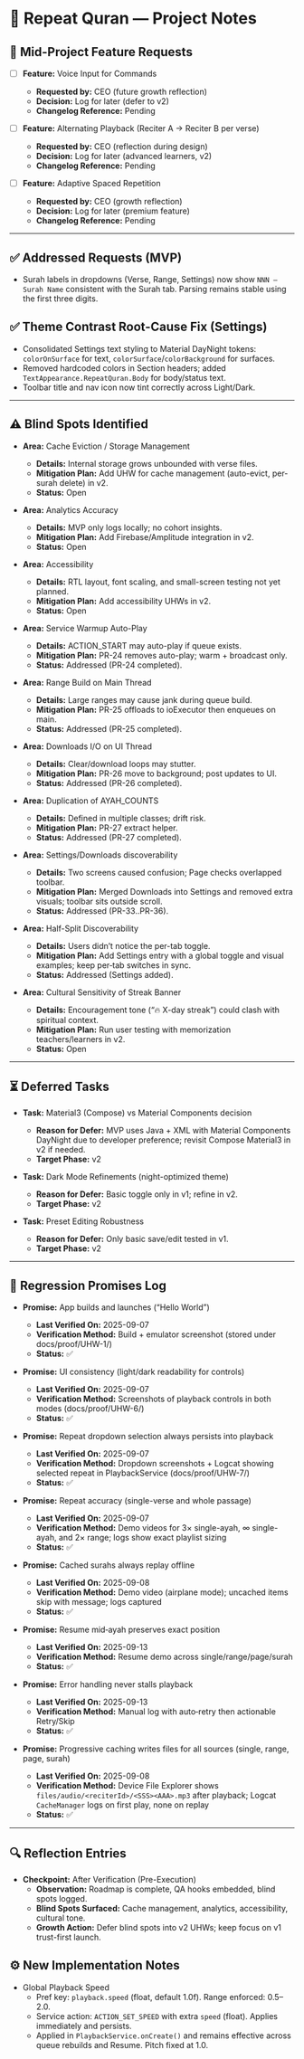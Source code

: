 # 📝 Repeat Quran — Project Notes

## 📌 Mid-Project Feature Requests
- [ ] **Feature:** Voice Input for Commands  
  - **Requested by:** CEO (future growth reflection)  
  - **Decision:** Log for later (defer to v2)  
  - **Changelog Reference:** Pending  

- [ ] **Feature:** Alternating Playback (Reciter A → Reciter B per verse)  
  - **Requested by:** CEO (reflection during design)  
  - **Decision:** Log for later (advanced learners, v2)  
  - **Changelog Reference:** Pending  

- [ ] **Feature:** Adaptive Spaced Repetition  
  - **Requested by:** CEO (growth reflection)  
  - **Decision:** Log for later (premium feature)  
  - **Changelog Reference:** Pending  

---

## ✅ Addressed Requests (MVP)
- Surah labels in dropdowns (Verse, Range, Settings) now show `NNN — Surah Name` consistent with the Surah tab. Parsing remains stable using the first three digits.

## ✅ Theme Contrast Root-Cause Fix (Settings)
- Consolidated Settings text styling to Material DayNight tokens: `colorOnSurface` for text, `colorSurface`/`colorBackground` for surfaces.
- Removed hardcoded colors in Section headers; added `TextAppearance.RepeatQuran.Body` for body/status text.
- Toolbar title and nav icon now tint correctly across Light/Dark.

---

## ⚠️ Blind Spots Identified
- **Area:** Cache Eviction / Storage Management  
  - **Details:** Internal storage grows unbounded with verse files.  
  - **Mitigation Plan:** Add UHW for cache management (auto-evict, per-surah delete) in v2.  
  - **Status:** Open  

- **Area:** Analytics Accuracy  
  - **Details:** MVP only logs locally; no cohort insights.  
  - **Mitigation Plan:** Add Firebase/Amplitude integration in v2.  
  - **Status:** Open  

- **Area:** Accessibility  
  - **Details:** RTL layout, font scaling, and small-screen testing not yet planned.  
  - **Mitigation Plan:** Add accessibility UHWs in v2.  
  - **Status:** Open  

- **Area:** Service Warmup Auto-Play  
  - **Details:** ACTION_START may auto-play if queue exists.  
  - **Mitigation Plan:** PR-24 removes auto-play; warm + broadcast only.  
  - **Status:** Addressed (PR-24 completed).  

- **Area:** Range Build on Main Thread  
  - **Details:** Large ranges may cause jank during queue build.  
  - **Mitigation Plan:** PR-25 offloads to ioExecutor then enqueues on main.  
  - **Status:** Addressed (PR-25 completed).  

- **Area:** Downloads I/O on UI Thread  
  - **Details:** Clear/download loops may stutter.  
  - **Mitigation Plan:** PR-26 move to background; post updates to UI.  
  - **Status:** Addressed (PR-26 completed).  

- **Area:** Duplication of AYAH_COUNTS  
  - **Details:** Defined in multiple classes; drift risk.  
  - **Mitigation Plan:** PR-27 extract helper.  
  - **Status:** Addressed (PR-27 completed).  

- **Area:** Settings/Downloads discoverability  
  - **Details:** Two screens caused confusion; Page checks overlapped toolbar.  
  - **Mitigation Plan:** Merged Downloads into Settings and removed extra visuals; toolbar sits outside scroll.  
  - **Status:** Addressed (PR-33..PR-36).  

- **Area:** Half-Split Discoverability  
  - **Details:** Users didn’t notice the per-tab toggle.  
  - **Mitigation Plan:** Add Settings entry with a global toggle and visual examples; keep per‑tab switches in sync.  
  - **Status:** Addressed (Settings added).  

- **Area:** Cultural Sensitivity of Streak Banner  
  - **Details:** Encouragement tone (“🔥 X-day streak”) could clash with spiritual context.  
  - **Mitigation Plan:** Run user testing with memorization teachers/learners in v2.  
  - **Status:** Open  

---

## ⏳ Deferred Tasks
- **Task:** Material3 (Compose) vs Material Components decision  
  - **Reason for Defer:** MVP uses Java + XML with Material Components DayNight due to developer preference; revisit Compose Material3 in v2 if needed.  
  - **Target Phase:** v2  
- **Task:** Dark Mode Refinements (night-optimized theme)  
  - **Reason for Defer:** Basic toggle only in v1; refine in v2.  
  - **Target Phase:** v2  

- **Task:** Preset Editing Robustness  
  - **Reason for Defer:** Only basic save/edit tested in v1.  
  - **Target Phase:** v2  

---

## 🧪 Regression Promises Log
- **Promise:** App builds and launches (“Hello World”)  
  - **Last Verified On:** 2025-09-07  
  - **Verification Method:** Build + emulator screenshot (stored under docs/proof/UHW-1/)  
  - **Status:** ✅  

- **Promise:** UI consistency (light/dark readability for controls)  
  - **Last Verified On:** 2025-09-07  
  - **Verification Method:** Screenshots of playback controls in both modes (docs/proof/UHW-6/)  
  - **Status:** ✅  

- **Promise:** Repeat dropdown selection always persists into playback  
  - **Last Verified On:** 2025-09-07  
  - **Verification Method:** Dropdown screenshots + Logcat showing selected repeat in PlaybackService (docs/proof/UHW-7/)  
  - **Status:** ✅  

- **Promise:** Repeat accuracy (single-verse and whole passage)  
  - **Last Verified On:** 2025-09-07  
  - **Verification Method:** Demo videos for 3× single-ayah, ∞ single-ayah, and 2× range; logs show exact playlist sizing  
  - **Status:** ✅  

- **Promise:** Cached surahs always replay offline  
  - **Last Verified On:** 2025-09-08  
  - **Verification Method:** Demo video (airplane mode); uncached items skip with message; logs captured  
  - **Status:** ✅  

- **Promise:** Resume mid‑ayah preserves exact position  
  - **Last Verified On:** 2025-09-13  
  - **Verification Method:** Resume demo across single/range/page/surah  
  - **Status:** ✅  

- **Promise:** Error handling never stalls playback  
  - **Last Verified On:** 2025-09-13  
  - **Verification Method:** Manual log with auto‑retry then actionable Retry/Skip  
  - **Status:** ✅  

- **Promise:** Progressive caching writes files for all sources (single, range, page, surah)  
  - **Last Verified On:** 2025-09-08  
  - **Verification Method:** Device File Explorer shows `files/audio/<reciterId>/<SSS><AAA>.mp3` after playback; Logcat `CacheManager` logs on first play, none on replay  
  - **Status:** ✅  

---

## 🔍 Reflection Entries
- **Checkpoint:** After Verification (Pre-Execution)  
  - **Observation:** Roadmap is complete, QA hooks embedded, blind spots logged.  
  - **Blind Spots Surfaced:** Cache management, analytics, accessibility, cultural tone.  
  - **Growth Action:** Defer blind spots into v2 UHWs; keep focus on v1 trust-first launch.  
## ⚙️ New Implementation Notes
- Global Playback Speed
  - Pref key: `playback.speed` (float, default 1.0f). Range enforced: 0.5–2.0.
  - Service action: `ACTION_SET_SPEED` with extra `speed` (float). Applies immediately and persists.
  - Applied in `PlaybackService.onCreate()` and remains effective across queue rebuilds and Resume. Pitch fixed at 1.0.
